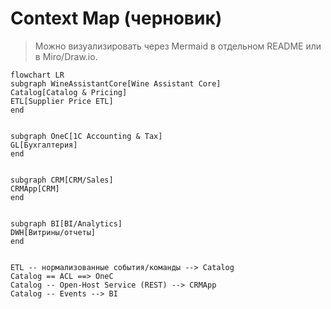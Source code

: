 # Context Map (черновик)


> Можно визуализировать через Mermaid в отдельном README или в Miro/Draw.io.


```mermaid
flowchart LR
subgraph WineAssistantCore[Wine Assistant Core]
Catalog[Catalog & Pricing]
ETL[Supplier Price ETL]
end


subgraph OneC[1C Accounting & Tax]
GL[Бухгалтерия]
end


subgraph CRM[CRM/Sales]
CRMApp[CRM]
end


subgraph BI[BI/Analytics]
DWH[Витрины/отчеты]
end


ETL -- нормализованные события/команды --> Catalog
Catalog == ACL ==> OneC
Catalog -- Open-Host Service (REST) --> CRMApp
Catalog -- Events --> BI
